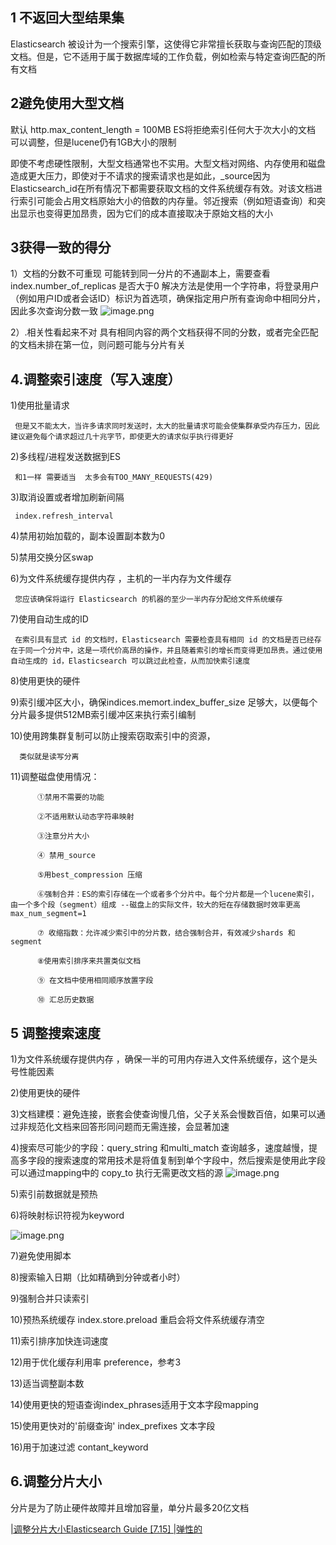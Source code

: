 ## 1 不返回大型结果集
   Elasticsearch 被设计为一个搜索引擎，这使得它非常擅长获取与查询匹配的顶级文档。但是，它不适用于属于数据库域的工作负载，例如检索与特定查询匹配的所有文档
## 2避免使用大型文档
   默认 http.max_content_length = 100MB   ES将拒绝索引任何大于次大小的文档   可以调整，但是lucene仍有1GB大小的限制
   
   即使不考虑硬性限制，大型文档通常也不实用。大型文档对网络、内存使用和磁盘造成更大压力，即使对于不请求的搜索请求也是如此，_source因为 Elasticsearch_id在所有情况下都需要获取文档的文件系统缓存有效。对该文档进行索引可能会占用文档原始大小的倍数的内存量。邻近搜索（例如短语查询）和突出显示也变得更加昂贵，因为它们的成本直接取决于原始文档的大小
   
## 3获得一致的得分 
   1）文档的分数不可重现
   可能转到同一分片的不通副本上，需要查看index.number_of_replicas 是否大于0
     解决方法是使用一个字符串，将登录用户（例如用户ID或者会话ID）标识为首选项，确保指定用户所有查询命中相同分片，因此多次查询分数一致
![image.png](https://upload-images.jianshu.io/upload_images/15294843-4eea7bebcb65e6d8.png?imageMogr2/auto-orient/strip%7CimageView2/2/w/1240)

   2）.相关性看起来不对
  具有相同内容的两个文档获得不同的分数，或者完全匹配的文档未排在第一位，则问题可能与分片有关
## 4.调整索引速度（写入速度）

   1)使用批量请求 
     
     但是又不能太大，当许多请求同时发送时，太大的批量请求可能会使集群承受内存压力，因此建议避免每个请求超过几十兆字节，即使更大的请求似乎执行得更好
   
   2)多线程/进程发送数据到ES 
     
     和1一样 需要适当  太多会有TOO_MANY_REQUESTS(429)
   
   3)取消设置或者增加刷新间隔 
      
     index.refresh_interval 
      
   4)禁用初始加载的，副本设置副本数为0  
   
   5)禁用交换分区swap 
   
   6)为文件系统缓存提供内存 ，主机的一半内存为文件缓存 
    
     您应该确保将运行 Elasticsearch 的机器的至少一半内存分配给文件系统缓存
   
   7)使用自动生成的ID
   
     在索引具有显式 id 的文档时，Elasticsearch 需要检查具有相同 id 的文档是否已经存在于同一个分片中，这是一项代价高昂的操作，并且随着索引的增长而变得更加昂贵。通过使用自动生成的 id，Elasticsearch 可以跳过此检查，从而加快索引速度
   
   8)使用更快的硬件
   
   9)索引缓冲区大小，确保indices.memort.index_buffer_size 足够大，以便每个分片最多提供512MB索引缓冲区来执行索引编制
   
   10)使用跨集群复制可以防止搜索窃取索引中的资源，
   
      类似就是读写分离
    
   11)调整磁盘使用情况：
    
          ①禁用不需要的功能
          
          ②不适用默认动态字符串映射
          
          ③注意分片大小
          
          ④ 禁用_source
          
          ⑤用best_compression 压缩
          
          ⑥强制合并：ES的索引存储在一个或者多个分片中。每个分片都是一个lucene索引，由一个多个段（segment）组成 --磁盘上的实际文件，较大的短在存储数据时效率更高  max_num_segment=1
          
          ⑦ 收缩指数：允许减少索引中的分片数，结合强制合并，有效减少shards 和segment
         
          ⑧使用索引排序来共置类似文档
        
          ⑨ 在文档中使用相同顺序放置字段
        
          ⑩ 汇总历史数据
        
## 5 调整搜索速度

   1)为文件系统缓存提供内存 ，确保一半的可用内存进入文件系统缓存，这个是头号性能因素
   
   2)使用更快的硬件
   
   3)文档建模：避免连接，嵌套会使查询慢几倍，父子关系会慢数百倍，如果可以通过非规范化文档来回答形同问题而无需连接，会显著加速
   
   4)搜索尽可能少的字段：query_string 和multi_match 查询越多，速度越慢，提高多字段的搜索速度的常用技术是将值复制到单个字段中，然后搜索是使用此字段  可以通过mapping中的 copy_to 执行无需更改文档的源
 ![image.png](https://upload-images.jianshu.io/upload_images/15294843-68d5cf9d24ac52c7.png?imageMogr2/auto-orient/strip%7CimageView2/2/w/1240)
 
   5)索引前数据就是预热
   
   6)将映射标识符视为keyword
   
![image.png](https://upload-images.jianshu.io/upload_images/15294843-a1dbe52f1bdb00bc.png?imageMogr2/auto-orient/strip%7CimageView2/2/w/1240)

   7)避免使用脚本
   
   8)搜索输入日期（比如精确到分钟或者小时）
   
   
   9)强制合并只读索引
   
   10)预热系统缓存 index.store.preload  重启会将文件系统缓存清空
   
   11)索引排序加快连词速度
   
   12)用于优化缓存利用率 preference，参考3
   
   13)适当调整副本数
   
   14)使用更快的短语查询index_phrases适用于文本字段mapping
   
   15)使用更快对的'前缀查询'  index_prefixes 文本字段
   
   16)用于加速过滤 contant_keyword
   
## 6.调整分片大小
分片是为了防止硬件故障并且增加容量，单分片最多20亿文档

[|调整分片大小Elasticsearch Guide [7.15] |弹性的](https://www.elastic.co/guide/en/elasticsearch/reference/7.15/size-your-shards.html)
